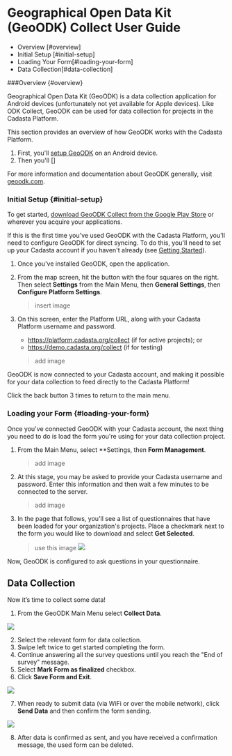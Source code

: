 # Geographical Open Data Kit \(GeoODK\) Collect User Guide

* Overview [#overview]
* Initial Setup [#initial-setup]
* Loading Your Form[#loading-your-form]
* Data Collection[#data-collection]

###Overview {#overview}

Geographical Open Data Kit \(GeoODK\) is a data collection application for Android devices (unfortunately not yet available for Apple devices). Like ODK Collect, GeoODK can be used for data collection for projects in the Cadasta Platform. 

This section provides an overview of how GeoODK works with the Cadasta Platform. 

1. First, you'll [setup GeoODK](#initial-setup) on an Android device.
2. Then you'll []

For more information and documentation about GeoODK generally, visit [geoodk.com](http://geoodk.com/).

### Initial Setup {#initial-setup}

To get started, [download GeoODK Collect from the Google Play Store](https://play.google.com/store/apps/details?id=com.geoodk.collect.android) or wherever you acquire your applications.

If this is the first time you've used GeoODK with the Cadasta Platform, you'll need to configure GeoODK for direct syncing. To do this, you'll need to set up your Cadasta account if you haven't already \(see [Getting Started](01-gettingstarted.md)\).

1. Once you've installed GeoODK, open the application.
2. From the map screen, hit the button with the four squares on the right. Then select **Settings** from the Main Menu, then **General Settings**, then **Configure Platform Settings**. 

    >insert image

3. On this screen, enter the Platform URL, along with your Cadasta Platform username and password.
    * https://platform.cadasta.org/collect \(if for active projects\); or
    * https://demo.cadasta.org/collect  \(if for testing\)

    > add image

GeoODK is now connected to your Cadasta account, and making it possible for your data collection to feed directly to the Cadasta Platform!

Click the back button 3 times to return to the main menu.

### Loading your Form {#loading-your-form}

Once you've connected GeoODK with your Cadasta account, the next thing you need to do is load the form you're using for your data collection project. 

1. From the Main Menu, select **Settings, then **Form Management**. 

    > add image

2. At this stage, you may be asked to provide your Cadasta username and password. Enter this information and then wait a few minutes to be connected to the server.

    > add image

3. In the page that follows, you'll see a list of questionnaires that have been loaded for your organization's projects. Place a checkmark next to the form you would like to download and select **Get Selected**.

    > use this image ![](/assets/GeoODKGetForms.png)

Now, GeoODK is configured to ask questions in your questionnaire. 

## Data Collection

Now it’s time to collect some data!

1. From the GeoODK Main Menu select **Collect Data**.

![](/assets/geoodk_home_screen_collectdata.png)

2. Select the relevant form for data collection.
3. Swipe left twice to get started completing the form.
4. Continue answering all the survey questions until you reach the "End of survey" message.
5. Select **Mark Form as finalized** checkbox.
6. Click **Save Form and Exit**.

![](/assets/geoodk_sendform.png)

7. When ready to submit data \(via WiFi or over the mobile network\), click **Send Data** and then confirm the form sending. 

![](/assets/geoodk_home_screen_send_data.png)

8. After data is confirmed as sent, and you have received a confirmation message, the used form can be deleted.


